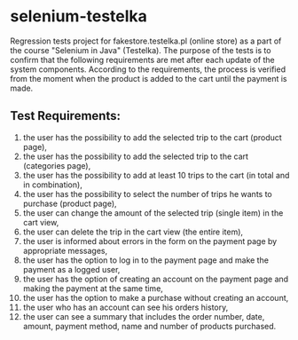 # selenium-testelka
Regression tests project for fakestore.testelka.pl (online store) as a part of the course "Selenium in Java" (Testelka).
The purpose of the tests is to confirm that the following requirements are met after each update of the system components.
According to the requirements, the process is verified from the moment when the product is added to the cart until the payment is made.

## Test Requirements:
1. the user has the possibility to add the selected trip to the cart (product page),
2. the user has the possibility to add the selected trip to the cart (categories page),
3. the user has the possibility to add at least 10 trips to the cart (in total and in combination),
4. the user has the possibility to select the number of trips he wants to purchase (product page),
5. the user can change the amount of the selected trip (single item) in the cart view,
6. the user can delete the trip in the cart view (the entire item),
7. the user is informed about errors in the form on the payment page by appropriate messages,
8. the user has the option to log in to the payment page and make the payment as a logged user,
9. the user has the option of creating an account on the payment page and making the payment at the same time,
10. the user has the option to make a purchase without creating an account,
11. the user who has an account can see his orders history,
12. the user can see a summary that includes the order number, date, amount, payment method, name and number of products purchased.
